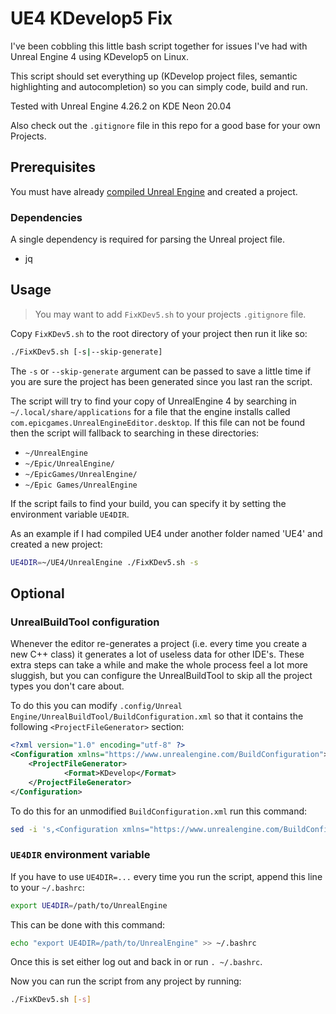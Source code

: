 # UE4 KDevelop5 Fix

I've been cobbling this little bash script together for issues I've had with Unreal Engine 4 using KDevelop5 on Linux.

This script should set everything up (KDevelop project files, semantic highlighting and autocompletion) so you can simply code, build and run.

Tested with Unreal Engine 4.26.2 on KDE Neon 20.04

Also check out the `.gitignore` file in this repo for a good base for your own Projects.

## Prerequisites

You must have already [compiled Unreal Engine](https://docs.unrealengine.com/en-US/SharingAndReleasing/Linux/BeginnerLinuxDeveloper/SettingUpAnUnrealWorkflow/index.html) and created a project.

### Dependencies

A single dependency is required for parsing the Unreal project file.

- jq

## Usage

> You may want to add `FixKDev5.sh` to your projects `.gitignore` file.

Copy `FixKDev5.sh` to the root directory of your project then run it like so:

```bash
./FixKDev5.sh [-s|--skip-generate]
```

The `-s` or `--skip-generate` argument can be passed to save a little time if you are sure the project has been generated since you last ran the script.

The script will try to find your copy of UnrealEngine 4 by searching in `~/.local/share/applications` for a file that the engine installs called `com.epicgames.UnrealEngineEditor.desktop`.
If this file can not be found then the script will fallback to searching in these directories:
- `~/UnrealEngine`
- `~/Epic/UnrealEngine/`
- `~/EpicGames/UnrealEngine/`
- `~/Epic Games/UnrealEngine`

If the script fails to find your build, you can specify it by setting the environment variable `UE4DIR`.

As an example if I had compiled UE4 under another folder named 'UE4' and created a new project:

```bash
UE4DIR=~/UE4/UnrealEngine ./FixKDev5.sh -s
```

## Optional

### UnrealBuildTool configuration

Whenever the editor re-generates a project (i.e. every time you create a new C++ class) it generates a lot of useless data for other IDE's. These extra steps can take a while and make the whole process feel a lot more sluggish, but you can configure the UnrealBuildTool to skip all the project types you don't care about.

To do this you can modify `.config/Unreal Engine/UnrealBuildTool/BuildConfiguration.xml` so that it contains the following `<ProjectFileGenerator>` section:

```xml
<?xml version="1.0" encoding="utf-8" ?>
<Configuration xmlns="https://www.unrealengine.com/BuildConfiguration">
	<ProjectFileGenerator>
			<Format>KDevelop</Format>
	</ProjectFileGenerator>
</Configuration>
```

To do this for an unmodified `BuildConfiguration.xml` run this command:

```bash
sed -i 's,<Configuration xmlns="https://www.unrealengine.com/BuildConfiguration">,<Configuration xmlns="https://www.unrealengine.com/BuildConfiguration">\n\t<ProjectFileGenerator>\n\t\t<Format>KDevelop</Format>\n\t</ProjectFileGenerator>,' ~/.config/Unreal\ Engine/UnrealBuildTool/BuildConfiguration.xml
```

### `UE4DIR` environment variable

If you have to use `UE4DIR=...` every time you run the script, append this line to your `~/.bashrc`:

```bash
export UE4DIR=/path/to/UnrealEngine
```

This can be done with this command:

```bash
echo "export UE4DIR=/path/to/UnrealEngine" >> ~/.bashrc
```

Once this is set either log out and back in or run `. ~/.bashrc`.

Now you can run the script from any project by running:

```bash
./FixKDev5.sh [-s]
```
